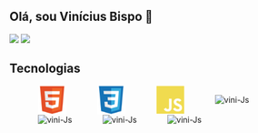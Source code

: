 ## Olá, sou Vinícius Bispo 👋

<link rel="stylesheet" type='text/css' href="https://cdn.jsdelivr.net/gh/devicons/devicon@latest/devicon.min.css" />     

<div style = "display:inline-block;"> 
  
<img src = "https://github-readme-stats.vercel.app/api?username=vinicius158&show_icons=true&theme=dark">       

<img src = "https://github-readme-stats.vercel.app/api/top-langs/?username=vinicius158&theme=dark&layout=compact" style = "height:195px;">   

</div>       

<h2>Tecnologias</h2>         

<div style="display: inline_block">
  
  <img align="center" alt="vini-HTML" height="50" width="50" style = "margin-left:50px;" src="https://raw.githubusercontent.com/devicons/devicon/master/icons/html5/html5-original.svg">
  <img align="center" alt="vini-CSS" height="50" width="50" style = "margin-left:50px;"src="https://raw.githubusercontent.com/devicons/devicon/master/icons/css3/css3-original.svg">
  <img align="center" alt="vini-Js" height="50" width="50" style = "margin-left:50px;"src="https://raw.githubusercontent.com/devicons/devicon/master/icons/javascript/javascript-plain.svg">  
  <img align="center" alt="vini-Js" height="70" width="70" style = "margin-left:50px;" src="https://cdn.jsdelivr.net/gh/devicons/devicon@latest/icons/php/php-original.svg">      
  <img align="center" alt="vini-Js" height="70" width="70" style = "margin-left:50px;" src="https://cdn.jsdelivr.net/gh/devicons/devicon@latest/icons/mysql/mysql-original-wordmark.svg">
  <img align="center" alt="vini-Js" height="70" width="70" style = "margin-left:50px;" src="https://cdn.jsdelivr.net/gh/devicons/devicon@latest/icons/bootstrap/bootstrap-original.svg"> 
   <img align="center" alt="vini-Js" height="70" width="70" style = "margin-left:50px;" src="https://cdn.jsdelivr.net/gh/devicons/devicon@latest/icons/laravel/laravel-original.svg"> 
  
    
          
      
          
  
</div>

<!--
**vinicius158/vinicius158** is a ✨ _special_ ✨ repository because its `README.md` (this file) appears on your GitHub profile.

Here are some ideas to get you started:

- 🔭 I’m currently working on ...
- 🌱 I’m currently learning ...
- 👯 I’m looking to collaborate on ...
- 🤔 I’m looking for help with ...
- 💬 Ask me about ...
- 📫 How to reach me: ...
- 😄 Pronouns: ...
- ⚡ Fun fact: ...
-->
